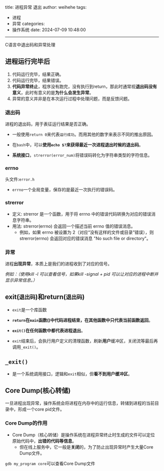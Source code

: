 title: 进程异常 退出
author: weihehe
tags:
  - 进程
  - 异常
categories:
  - 操作系统
date: 2024-07-09 10:48:00
---
C语言中退出码和异常处理
<!--more-->

## 进程运行完毕后

1. 代码运行完毕，结果正确。
2. 代码运行完毕，结果错误。
3. **代码异常终止**，程序没有跑完，没有执行到return，那此时通常视**退出码没有意义**，此时有意义的是**为什么会发生异常**。
4. 异常的意义并非是在本次运行过程中处理问题，而是反馈问题。


### 退出码

进程的退出码，用于表征运行结果是否正确。

- 一般使用`return 0`来代表`运行成功`。而用其他的数字来表示不同的推出原因。

- 在`bash`中，可以**使用`echo $?`来获得最近一次进程退出时候的退出码**。

- **系统接口**，`strerror(error_num)`将错误码转化为字符串类型的字符信息。

### errno

头文件:`error.h`

- `errno`一个全局变量，保存的是最近一次执行的错误码。

### strerror
- 定义: strerror 是一个函数，用于将 errno 中的错误代码转换为对应的错误消息字符串。
- 用法: strerror(errno) 会返回一个描述当前 errno 值的错误消息。
	- 例如，如果 errno 被设置为 2（对应“没有这样的文件或目录”错误），则 strerror(errno) 会返回对应的错误消息 "No such file or directory"。

### 异常

进程**出现异常**，本质上是我们的进程收到了对应的信号。

*例如：（使用kill -l 可以查看信号，如果kill -signal + pid 可以让对应的进程中断并显示异常信息。）*

## exit(`退出码`)和return(`退出码`)

- `exit`是一个库函数

- **`return`在`main`函数()中代码进程结束，在其他函数中只代表当前函数返回**。

- **`exit()`在任何函数中都代表进程退出**。

- `exit`结束后，会执行用户定义的清理函数，刷新**用户**缓冲区，关闭流等最后再调用`_exit()`。

## `_exit()`

- 是一个系统调用接口，逻辑和`exit`相似，但**看不到用户缓冲区**。

## Core Dump(核心转储)

一旦进程出现异常，操作系统会将进程在内存中的运行信息，转储到进程的当前目录中，形成一个core pid文件。

### Core Dump的作用

- Core Dump（核心转储）是操作系统在进程异常终止时生成的文件可以定位原始代码中，**出错的代码等信息**。
	- 但在线上服务中，它一般是**关闭**的，为了防止出现异常时产生大量Core Dump文件。

`gdb my_program core`可以查看Core Dump文件